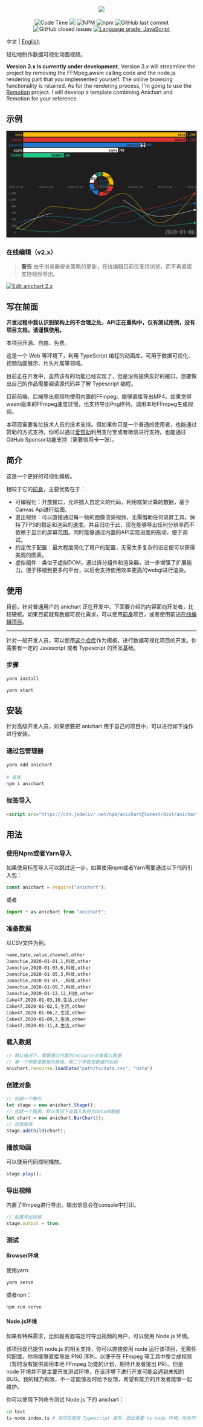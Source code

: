 <p align="center">
    <img height="250px" src="https://github.com/Jannchie/anichart.js/blob/master/public/image/ANI.png?raw=true"><br/>
</p>

<p align="center">
    <img alt="Code Time" src="https://img.shields.io/endpoint?style=flat-square&url=https://codetime-api.datreks.com/badge/2?logoColor=white%26project=anichart%26recentMS=0%26showProject=false" />
    <img src="https://data.jsdelivr.com/v1/package/npm/anichart/badge">
    <img alt="NPM" src="https://img.shields.io/npm/l/anichart?style=flat-square">
    <img alt="npm" src="https://img.shields.io/npm/v/anichart?style=flat-square">
    <img alt="GitHub last commit" src="https://img.shields.io/github/last-commit/Jannchie/anichart.js?style=flat-square">
    <img alt="GitHub closed issues" src="https://img.shields.io/github/issues-closed/Jannchie/anichart.js?style=flat-square">
    <a href="https://lgtm.com/projects/g/Jannchie/anichart.js/context:javascript"><img alt="Language grade: JavaScript" src="https://img.shields.io/lgtm/grade/javascript/g/Jannchie/anichart.js.svg?style=flat-square&logo=lgtm&logoWidth=18"/></a>
</p>

中文 | [English](/readme.md)

轻松地制作数据可视化动画视频。

**Version 3.x is currently under development.** Version 3.x will streamline the project by removing the FFMpeg.awsm calling code and the node.js rendering part that you implemented yourself. The online browsing functionality is retained. As for the rendering process, I'm going to use the [Remotion](https://www.remotion.dev/) project. I will develop a template combining Anichart and Remotion for your reference.

## 示例

![anichart-preview](/public/image/anichart-preview.png)

### 在线编辑（v2.x）

> **警告**
> 由于浏览器安全策略的更新，在线编辑目前仅支持浏览，而不再直接支持视频导出。

[![Edit anichart 2.x](https://codesandbox.io/static/img/play-codesandbox.svg)](https://codesandbox.io/s/anichart-2x-m3xbz?fontsize=14&hidenavigation=1&theme=dark)

## 写在前面

**开发过程中我认识到架构上的不合理之处，API正在重构中，仅有测试用例，没有项目文档。请谨慎使用。**

本项目开源、自由、免费。

这是一个 Web 等环境下，利用 TypeScript 编程的动画库。可用于数据可视化、视频动画展示、片头片尾等领域。

目前正在开发中，虽然该有的功能已经实现了，但是没有提供友好的接口，想要做出自己的作品需要阅读源代码并了解 Typescript 编程。

目前前端、后端导出视频均使用内置的FFmpeg。能够直接导出MP4。如果觉得wasm版本的FFmpeg速度过慢，也支持导出Png序列，调用本地FFmpeg生成视频。

本项目需要各位技术人员的技术支持。但如果你只是一个普通的使用者，也能通过赞助的方式支持。你可以通过[爱赞助](https://azz.net/jannchie)利用支付宝或者微信进行支持。也能通过GitHub Sponsor功能支持（需要信用卡一张）。

## 简介

这是一个更好的可视化模板。

相较于它的[前身](https://github.com/Jannchie/Historical-ranking-data-visualization-based-on-js)，主要优势在于：

- 可编程化：开放接口，允许插入自定义的代码，利用框架计算的数据，基于Canvas Api进行绘图。
- 直出视频：可以直接通过每一帧的图像渲染视频，无需借助任何录屏工具。保持了FPS的稳定和渲染的速度。并且归功于此，现在能够导出任何分辨率而不依赖于显示的屏幕范围。同时能够通过内置的API实现进度的拖动，便于调试。
- 约定优于配置：最大程度简化了用户的配置，无需太多复杂的设定便可以获得美观的图表。
- 虚拟组件：类似于虚拟DOM，通过拆分组件和渲染器，进一步增强了扩展能力。便于移植到更多的平台，以后会支持使用效率更高的webgl进行渲染。

## 使用

目前，针对普通用户的 anichart 正在开发中，下面要介绍的内容面向开发者，比较硬核。如果目前就有数据可视化需求，可以使用[前身](https://github.com/Jannchie/Historical-ranking-data-visualization-based-on-js)项目，或者使用前述[在线编辑项目](https://codesandbox.io/s/anichart-2x-m3xbz?fontsize=14&hidenavigation=1&theme=dark)。

---

针对一般开发人员，可以使用[这个仓库](https://github.com/Jannchie/anichart-template)作为模板，进行数据可视化项目的开发。你需要有一定的 Javascript 或者 Typescript 的开发基础。

### 步骤

```bash
yarn install
```

```bash
yarn start
```

## 安装

针对高级开发人员，如果想要把 anichart 用于自己的项目中，可以进行如下操作进行安装。

### 通过包管理器

```bash
yarn add anichart

# 或者
npm i anichart
```

### 标签导入

```html
<script src="https://cdn.jsdelivr.net/npm/anichart@latest/dist/anichart.min.js"></script>
```

## 用法

### 使用Npm或者Yarn导入

如果使用标签导入可以跳过这一步，如果使用npm或者Yarn需要通过以下代码引入包：

``` js
const anichart = require("anichart");
```

或者

``` js
import * as anichart from "anichart";
```

### 准备数据

以CSV文件为例。

``` csv
name,date,value,channel,other
Jannchie,2020-01-01,1,科技,other
Jannchie,2020-01-03,6,科技,other
Jannchie,2020-01-05,3,科技,other
Jannchie,2020-01-07,-,科技,other
Jannchie,2020-01-09,7,科技,other
Jannchie,2020-01-12,12,科技,other
Cake47,2020-01-03,10,生活,other
Cake47,2020-01-02,5,生活,other
Cake47,2020-01-06,2,生活,other
Cake47,2020-01-09,3,生活,other
Cake47,2020-01-11,4,生活,other
```

### 载入数据

```js
// 默认情况下，需要通过内置的recourse对象载入数据
// 第一个参数是数据的路径，第二个参数是数据的名称
anichart.recourse.loadData("path/to/data.csv", "data")
```

### 创建对象

```js
// 创建一个舞台
let stage = new anichart.Stage();
// 创建一个图表，默认情况下会载入名称为data的数据
let chart = new anichart.BarChart();
// 挂载图表
stage.addChild(chart);
```

### 播放动画

可以使用代码控制播放。

```js
stage.play();
```

### 导出视频

内置了ffmpeg进行导出。输出信息会在console中打印。

```js
// 配置导出视频
stage.output = true;
```

### 测试

#### Browser环境

使用yarn:

```bash
yarn serve
```

或者npn：

```bash
npm run serve
```

#### Node.js环境

如果有特殊需求，比如服务器端定时导出视频的用户，可以使用 Node.js 环境。

该项目现已提供 node.js 的相关支持，你可以直接使用 node 运行该项目，无需任何配置，你将能够直接导出 PNG 序列，以便于在 FFmpeg 等工具中整合成视频（暂时没有提供调用本地 FFmpeg 功能的计划，期待开发者提出 PR）。但是 node 环境并不是主要开发测试环境，在该环境下进行开发可能会遇到未知的 BUG。我的精力有限，不一定能够及时给予反馈，希望有能力的开发者能够一起维护。

你可以使用下列命令测试 Node.js 下的 anichart：

```bash
cd test
ts-node index.ts # 该项目使用 Typescript 编写，因此需要 ts-node 环境，你也可以先编译成 js 后测试编译好的文件。
```
